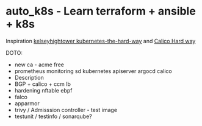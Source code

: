 # auto_k8s - Learn terraform + ansible + k8s
Inspiration <a rel="license" href="https://github.com/kelseyhightower/kubernetes-the-hard-way">kelseyhightower kubernetes-the-hard-way</a> and  <a rel="license" href="https://docs.tigera.io/calico/latest/getting-started/kubernetes/hardway/">Calico Hard way</a>

DOTO:
* new ca - acme free
* prometheus monitoring sd kubernetes apiserver argocd calico
* Description
* BGP + calico + ccm lb
* hardening nftable ebpf
* falco
* apparmor
* trivy / Admisssion controller - test image
* testunit / testinfo / sonarqube?

